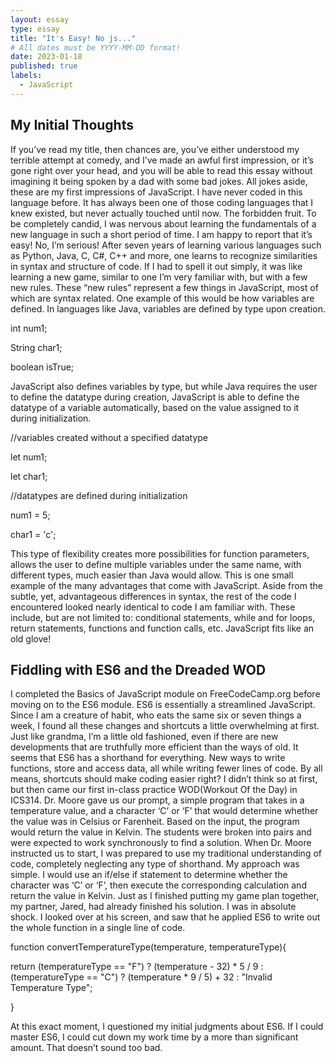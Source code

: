 ```yaml
---
layout: essay
type: essay
title: "It's Easy! No js..."
# All dates must be YYYY-MM-DD format!
date: 2023-01-18
published: true
labels:
  - JavaScript
---
```


## My Initial Thoughts

If you’ve read my title, then chances are, you’ve either understood my terrible attempt at comedy,  and I’ve made an awful first impression, or it’s gone right over your head, and you will be able to read this essay without imagining it being spoken by a dad with some bad jokes. All jokes aside, these are my first impressions of JavaScript. I have never coded in this language before. It has always been one of those coding languages that I knew existed, but never actually touched until now. The forbidden fruit. To be completely candid, I was nervous about learning the fundamentals of a new language in such a short period of time. I am happy to report that it’s easy! No, I’m serious! After seven years of learning various languages such as Python, Java, C, C#, C++ and more, one learns to recognize similarities in syntax and structure of code. If I had to spell it out simply, it was like learning a new game, similar to one I’m very familiar with, but with a few new rules. These “new rules” represent a few things in JavaScript, most of which are syntax related. One example of this would be how variables are defined. In languages like Java, variables are defined by type upon creation.

int num1;

String char1;

boolean isTrue;

JavaScript also defines variables by type, but while Java requires the user to define the datatype during creation, JavaScript is able to define the datatype of a variable automatically, based on the value assigned to it during initialization.

//variables created without a specified datatype

let num1;

let char1;

//datatypes are defined during initialization

num1 = 5;

char1 = 'c';



This type of flexibility creates more possibilities for function parameters, allows the user to define multiple variables under the same name, with different types, much easier than Java would allow. This is one small example of the many advantages that come with JavaScript. Aside from the subtle, yet, advantageous differences in syntax, the rest of the code I encountered looked nearly identical to code I am familiar with. These include, but are not limited to: conditional statements, while and for loops, return statements, functions and function calls, etc. JavaScript fits like an old glove!

## Fiddling with ES6 and the Dreaded WOD

I completed the Basics of JavaScript module on FreeCodeCamp.org before moving on to the ES6 module. ES6 is essentially a streamlined JavaScript. Since I am a creature of habit, who eats the same six or seven things a week, I found all these changes and shortcuts a little overwhelming at first. Just like grandma, I’m a little old fashioned, even if there are new developments that are truthfully more efficient than the ways of old. It seems that ES6 has a shorthand for everything. New ways to write functions, store and access data, all while writing fewer lines of code. 
By all means, shortcuts should make coding easier right? I didn’t think so at first, but then came our first in-class practice WOD(Workout Of the Day) in ICS314. Dr. Moore gave us our prompt, a simple program that takes in a temperature value, and a character ‘C’ or ‘F’ that would determine whether the value was in Celsius or Farenheit. Based on the input, the program would return the value in Kelvin. The students were broken into pairs and were expected to work synchronously to find a solution. When Dr. Moore instructed us to start, I was prepared to use my traditional understanding of code, completely neglecting any type of shorthand. My approach was simple. I would use an if/else if statement to determine whether the character was ‘C’ or ‘F’, then execute the corresponding calculation and return the value in Kelvin. Just as I finished putting my game plan together, my partner, Jared, had already finished his solution. I was in absolute shock. I looked over at his screen, and saw that he applied ES6 to write out the whole function in a single line of code.

function convertTemperatureType(temperature, temperatureType){
	
  return (temperatureType == "F") ? (temperature - 32) * 5 / 9 : (temperatureType == "C") ? (temperature * 9 / 5) + 32 : "Invalid Temperature Type";

}


At this exact moment, I questioned my initial judgments about ES6. If I could master ES6, I could cut down my work time by a more than significant amount. That doesn’t sound too bad.

